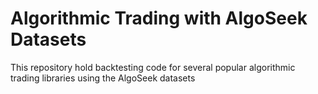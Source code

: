 # Algorithmic Trading with AlgoSeek Datasets
This repository hold backtesting code for several popular algorithmic trading libraries using the AlgoSeek datasets